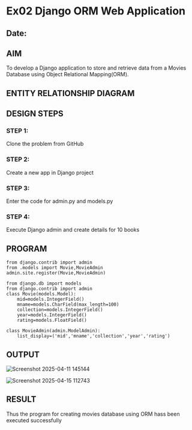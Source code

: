 # Ex02 Django ORM Web Application
## Date: 

## AIM
To develop a Django application to store and retrieve data from a Movies Database using Object Relational Mapping(ORM).

## ENTITY RELATIONSHIP DIAGRAM



## DESIGN STEPS

### STEP 1:
Clone the problem from GitHub

### STEP 2:
Create a new app in Django project

### STEP 3:
Enter the code for admin.py and models.py

### STEP 4:
Execute Django admin and create details for 10 books

## PROGRAM
```
from django.contrib import admin
from .models import Movie,MovieAdmin
admin.site.register(Movie,MovieAdmin)

from django.db import models
from django.contrib import admin
class Movie(models.Model):
    mid=models.IntegerField()
    mname=models.CharField(max_length=100)
    collection=models.IntegerField()
    year=models.IntegerField()
    rating=models.FloatField()

class MovieAdmin(admin.ModelAdmin):
    list_display=('mid','mname','collection','year','rating')
```

## OUTPUT

![Screenshot 2025-04-11 145144](https://github.com/user-attachments/assets/e4ca7d33-69a3-4e98-824e-a4fab7e0684a)

![Screenshot 2025-04-15 112743](https://github.com/user-attachments/assets/7c57f646-ccfa-4346-a1d2-4d1b03242822)


## RESULT
Thus the program for creating movies database using ORM hass been executed successfully
